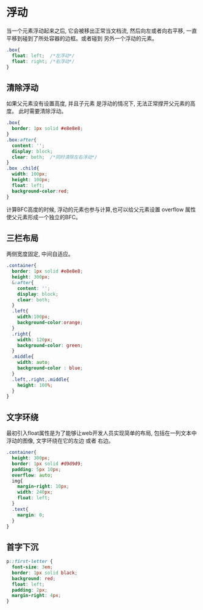 # 浮动

  当一个元素浮动起来之后, 它会被移出正常当文档流, 然后向左或者向右平移, 一直平移到碰到了所处容器的边框。或者碰到
  另外一个浮动的元素。
```css
.box{
  float: left;  /*左浮动*/
  float: right; /*右浮动*/
}
```
## 清除浮动

  如果父元素没有设置高度, 并且子元素 是浮动的情况下, 无法正常撑开父元素的高度。 此时需要清除浮动。
```css
.box{
  border: 1px solid #e8e8e8;
}
.box:after{
  content: '';
  display: block;
  clear: both;  /*同时清除左右浮动*/
}
.box .child{
  width: 100px;
  height: 100px;
  float: left;
  background-color:red;
}
```

<ClientOnly>
  <Css-Float/>
</ClientOnly>

  计算BFC高度的时候, 浮动的元素也参与计算,也可以给父元素设置 overflow 属性使父元素形成一个独立的BFC。
## 三栏布局

  两侧宽度固定, 中间自适应。

```css
.container{
  border: 1px solid #e8e8e8;
  height: 300px;
  &:after{
    content: '';
    display: block;
    clear: both;
  }
  .left{
    width:100px;
    background-color:orange;
  }
  .right{
    width: 120px;
    background-color: green;
  }
  .middle{
    width: auto;
    background-color : blue;
  }
  .left,.right,.middle{
    height: 100%;
  }
}
```
<ClientOnly>
  <Css-FloatLayout/>
</ClientOnly>

## 文字环绕

  最初引入float属性是为了能够让web开发人员实现简单的布局, 包括在一列文本中浮动的图像, 文字环绕在它的左边 或者 右边。
```css
.container{
  height: 300px;
  border: 1px solid #d9d9d9;
  padding: 5px 10px;
  overflow: auto;
  img{
    margin-right: 10px;
    width: 240px;
    float: left;
  }
  .text{
    margin: 0;
  }
}
```
<ClientOnly>
  <Css-FloatText/>
</ClientOnly>

## 首字下沉

```css
p::first-letter {
  font-size: 3em;
  border: 1px solid black;
  background: red;
  float: left;
  padding: 2px;
  margin-right: 4px;
}
```

<ClientOnly>
  <Css-FloatSilence/>
</ClientOnly>
